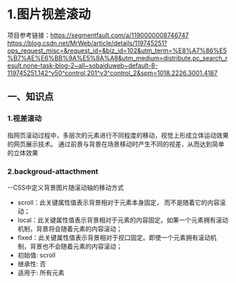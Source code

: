 # 1.图片视差滚动
项目参考链接：https://segmentfault.com/a/1190000008746747
  https://blog.csdn.net/MrWeb/article/details/119745251?ops_request_misc=&request_id=&biz_id=102&utm_term=%E8%A7%86%E5%B7%AE%E6%BB%9A%E5%8A%A8&utm_medium=distribute.pc_search_result.none-task-blog-2~all~sobaiduweb~default-8-119745251.142^v50^control,201^v3^control_2&spm=1018.2226.3001.4187

## 一、知识点
### 1.视差滚动
指网页滚动过程中，多层次的元素进行不同程度的移动，视觉上形成立体运动效果的网页展示技术。
通过前景与背景在场景移动时产生不同的视差，从而达到简单的立体效果

### 2.backgroud-attacthment
--CSS中定义背景图片随滚动轴的移动方式
* scroll：此关键属性值表示背景相对于元素本身固定， 而不是随着它的内容滚动；
* local：此关键属性值表示背景相对于元素的内容固定。如果一个元素拥有滚动机制，背景将会随着元素的内容滚动；
* fixed：此关键属性值表示背景相对于视口固定。即使一个元素拥有滚动机制，背景也不会随着元素的内容滚动；
* 初始值: scroll
* 继承性: 否
* 适用于: 所有元素

